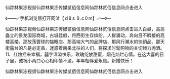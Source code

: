 仙踪林果冻视频仙踪林果冻传媒贰佰信息网仙踪林贰佰信息网点击进入

《——✅手机浏览器打开网沚【ｄ8ｓ８.c０m】✅—》--

仙踪林果冻视频仙踪林果冻传媒贰佰信息网仙踪林贰佰信息网点击进入白昼，高高矗立的景龙国际商城，古城佳府，将西街生存缤纷。人群涌动，奔向目不暇接的高楼高楼，那放荡寰球的猫眼店、那高端大气的品牌店、那风行潮水的快销品、那天街露台的凡是必定品，迷惑着南来北往的人们，将探求时髦购物的关切倾力抛洒。
	11、红烛摇来幸福，囍字洋溢快乐，玫瑰绽放甜蜜，烟花灿烂心情。在这大喜的日子里，诚祝小两口心心相印情不渝，年年相伴爱永继。新婚快乐！





仙踪林果冻视频仙踪林果冻传媒贰佰信息网仙踪林贰佰信息网点击进入
